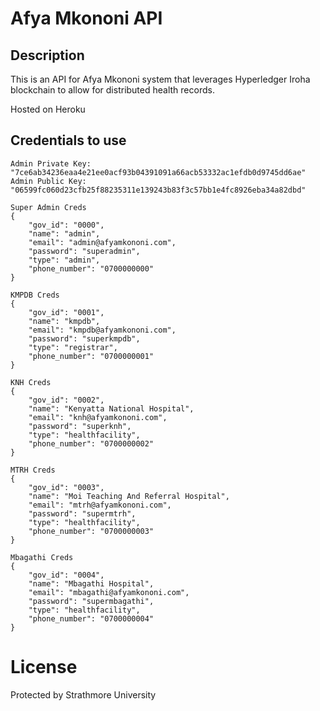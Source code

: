 # Afya Mkononi API

## Description
This is an API for Afya Mkononi system that leverages Hyperledger Iroha blockchain to allow for distributed health records.

Hosted on Heroku

## Credentials to use
```
Admin Private Key: "7ce6ab34236eaa4e21ee0acf93b04391091a66acb53332ac1efdb0d9745dd6ae"
Admin Public Key: "06599fc060d23cfb25f88235311e139243b83f3c57bb1e4fc8926eba34a82dbd"

Super Admin Creds
{
	"gov_id": "0000",
	"name": "admin",
	"email": "admin@afyamkononi.com",
	"password": "superadmin",
	"type": "admin",
	"phone_number": "0700000000"
}

KMPDB Creds
{
	"gov_id": "0001",
	"name": "kmpdb",
	"email": "kmpdb@afyamkononi.com",
	"password": "superkmpdb",
	"type": "registrar",
	"phone_number": "0700000001"
}

KNH Creds
{
	"gov_id": "0002",
	"name": "Kenyatta National Hospital",
	"email": "knh@afyamkononi.com",
	"password": "superknh",
	"type": "healthfacility",
	"phone_number": "0700000002"
}

MTRH Creds
{
	"gov_id": "0003",
	"name": "Moi Teaching And Referral Hospital",
	"email": "mtrh@afyamkononi.com",
	"password": "supermtrh",
	"type": "healthfacility",
	"phone_number": "0700000003"
}

Mbagathi Creds
{
	"gov_id": "0004",
	"name": "Mbagathi Hospital",
	"email": "mbagathi@afyamkononi.com",
	"password": "supermbagathi",
	"type": "healthfacility",
	"phone_number": "0700000004"
}
```


# License
Protected by Strathmore University
